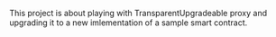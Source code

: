 This project is about playing with TransparentUpgradeable proxy and upgrading it to a new imlementation of a sample smart contract.